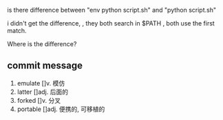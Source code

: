 is there difference between "env python script.sh" and "python script.sh"

i didn't get the difference,
, they both search in $PATH
, both use the first match.

Where is the difference?

## commit message

1. emulate []v. 模仿
2. latter []adj. 后面的
3. forked []v. 分叉
4. portable []adj. 便携的, 可移植的